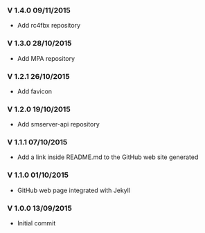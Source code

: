 ### V 1.4.0 09/11/2015
 - Add rc4fbx repository

### V 1.3.0 28/10/2015
 - Add MPA repository

### V 1.2.1 26/10/2015
 - Add favicon

### V 1.2.0 19/10/2015
 - Add smserver-api repository

### V 1.1.1 07/10/2015
 - Add a link inside README.md to the GitHub web site generated

### V 1.1.0 01/10/2015
 - GitHub web page integrated with Jekyll

### V 1.0.0 13/09/2015
 - Initial commit